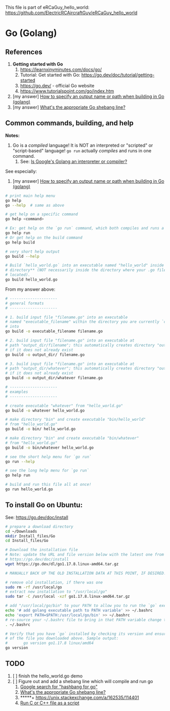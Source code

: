 This file is part of eRCaGuy_hello_world: https://github.com/ElectricRCAircraftGuy/eRCaGuy_hello_world


# Go (Golang)


## References

1. **Getting started with Go**
    1. https://learnxinyminutes.com/docs/go/
    1. Tutorial: Get started with Go: https://go.dev/doc/tutorial/getting-started
    1. https://go.dev/ - official Go website
    1. https://www.tutorialspoint.com/go/index.htm
1. [my answer] [How to specify an output name or path when building in Go (golang)](https://stackoverflow.com/a/75491520/4561887)
1. [my answer] [What's the appropriate Go shebang line?](https://stackoverflow.com/a/75491727/4561887)


## Common commands, building, and help

**Notes:**  
1. Go is a _compiled_ language! It is NOT an interpreted or "scripted" or "script-based" language! `go run` actually _compiles_ and runs in one command. 
    1. See: [Is Google's Golang an interpreter or compiler?](https://stackoverflow.com/q/12249364/4561887)

See especially:
1. [my answer] [How to specify an output name or path when building in Go (golang)](https://stackoverflow.com/a/75491520/4561887)

```bash
# print main help menu
go help
go --help  # same as above

# get help on a specific command
go help <command>  

# Ex: get help on the `go run` command, which both compiles and runs a go program in one cmd
go help run
# Or get help on the build command
go help build

# very short help output
go build --help

# Build `hello_world.go` into an executable named "hello_world" inside your **current
# directory** (NOT necessarily inside the directory where your .go file being built is
# located).
go build hello_world.go 
```

From my answer above:

```bash
# ---------------------
# general formats
# ---------------------

# 1. build input file "filename.go" into an executable
# named "executable_filename" within the directory you are currently `cd`ed
# into
go build -o executable_filename filename.go

# 2. build input file "filename.go" into an executable at
# path "output_dir/filename"; this automatically creates directory "output_dir"
# if it does not already exist
go build -o output_dir/ filename.go

# 3. build input file "filename.go" into an executable at
# path "output_dir/whatever"; this automatically creates directory "output_dir"
# if it does not already exist
go build -o output_dir/whatever filename.go

# ---------------------
# examples
# ---------------------

# create executable "whatever" from "hello_world.go"
go build -o whatever hello_world.go

# make directory "bin" and create executable "bin/hello_world"
# from "hello_world.go"
go build -o bin/ hello_world.go

# make directory "bin" and create executable "bin/whatever"
# from "hello_world.go"
go build -o bin/whatever hello_world.go
```

```bash
# see the short help menu for `go run`
go run --help

# see the long help menu for `go run`
go help run

# build and run this file all at once!
go run hello_world.go
```


## To install Go on Ubuntu:

See: https://go.dev/doc/install

```bash
# prepare a download directory
cd ~/Downloads
mkdir Install_files/Go
cd Install_files/Go

# Download the installation file
# Note: update the URL and file version below with the latest one from here:
# https://go.dev/doc/install
wget https://go.dev/dl/go1.17.8.linux-amd64.tar.gz

# MANUALLY BACK UP THE OLD INSTALLATION DATA AT THIS POINT, IF DESIRED!

# remove old installation, if there was one
sudo rm -rf /usr/local/go
# extract new installation to "/usr/local/go"
sudo tar -C /usr/local -xzf go1.17.8.linux-amd64.tar.gz

# add "/usr/local/go/bin" to your PATH to allow you to run the `go` executable
echo '# add golang executable path to PATH variable' >> ~/.bashrc
echo 'export PATH=$PATH:/usr/local/go/bin' >> ~/.bashrc
# re-source your ~/.bashrc file to bring in that PATH variable change to your current terminal
. ~/.bashrc

# Verify that you have `go` installed by checking its version and ensuring it matches the version
# of the file you downloaded above. Sample output:
#       go version go1.17.8 linux/amd64
go version
```


## TODO

1. [ ] finish the hello_world.go demo
1. [ ] Figure out and add a shebang line which will compile and run go
    1. [Google search for "hashbang for go"](https://www.google.com/search?q=hashbang+for+go&oq=hashbang+for+go&aqs=chrome..69i57.2310j0j7&sourceid=chrome&ie=UTF-8)
    1. [What's the appropriate Go shebang line?](https://stackoverflow.com/q/7707178/4561887)
    1. \*\*\*\*\*+ https://unix.stackexchange.com/a/162535/114401
    1. [Run C or C++ file as a script](https://stackoverflow.com/a/29709521/4561887)
